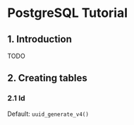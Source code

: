 # PostgreSQL Tutorial

## 1. Introduction
TODO

## 2. Creating tables
### 2.1 Id
Default: `uuid_generate_v4()`



